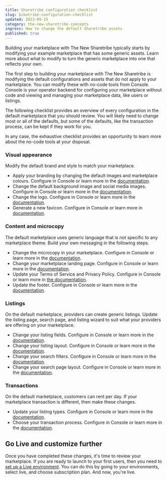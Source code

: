 ```yaml
---
title: Sharetribe configuration checklist
slug: biketribe-configuration-checklist
updated: 2023-09-15
category: the-new-sharetribe-concepts
ingress: How to change the default Sharetribe assets
published: true
---
```


Building your marketplace with The New Sharetribe typically starts by
modifying your example marketplace that has some generic assets. Learn
more about what to modify to turn the generic marketplace into one that
reflects your own.

The first step to building your marketplace with The New Sharetribe is
modifying the default configurations and assets that do not apply to
your marketplace. You can modify these with no-code tools from Console.
Console is your operator backend for configuring your marketplace
without code and viewing and managing your marketplace data, like users
or listings.

The following checklist provides an overview of every configuration in
the default marketplace that you should review. You will likely need to
change most or all of the defaults, but some of the defaults, like the
transaction process, can be kept if they work for you.

In any case, the exhaustive checklist provides an opportunity to learn
more about the no-code tools at your disposal.

### Visual appearance

Modify the default brand and style to match your marketplace.

- Apply your branding by changing the default images and marketplace
  colours. Configure in Console or learn more in the
  [documentation](https://www.sharetribe.com/docs/the-new-sharetribe/how-to-add-good-looking-logos-and-images/).
- Change the default background image and social media images. Configure
  in Console or learn more in the
  [documentation](https://www.sharetribe.com/docs/the-new-sharetribe/how-to-add-good-looking-logos-and-images/).
- Change the logo. Configure in Console or learn more in the
  [documentation](https://www.sharetribe.com/docs/the-new-sharetribe/how-to-add-good-looking-logos-and-images/).
- Generate a new favicon. Configure in Console or learn more in
  [documentation](https://www.sharetribe.com/docs/the-new-sharetribe/how-to-add-good-looking-logos-and-images/).

### Content and microcopy

The default marketplace uses generic language that is not specific to
any marketplace theme. Build your own messaging in the following steps.

- Change the microcopy in your marketplace. Configure in Console or
  learn more in the
  [documentation](https://www.sharetribe.com/docs/the-new-sharetribe/how-to-use-microcopy-editor).
- Change your marketplace landing page. Configure in Console or learn
  more in the
  [documentation](https://www.sharetribe.com/docs/the-new-sharetribe/how-to-edit-content-pages-in-console).
- Update your Terms of Service and Privacy Policy. Configure in Console
  or learn more in
  [the documentation](https://www.sharetribe.com/docs/the-new-sharetribe/free-templates).
- Update the footer. Configure in Console or learn more in the
  [documentation](https://www.sharetribe.com/docs/the-new-sharetribe/how-footer-works).

### Listings

On the default marketplace, providers can create generic listings.
Update the listing page, search page, and listing wizard to suit what
your providers are offering on your marketplace.

- Change your listing fields. Configure in Console or learn more in the
  [documentation](https://www.sharetribe.com/docs/the-new-sharetribe/listing-fields).
- Change your listing layout. Configure in Console or learn more in the
  [documentation](https://www.sharetribe.com/docs/the-new-sharetribe/listing-page-image-layouts).
- Change your search filters. Configure in Console or learn more in the
  [documentation](https://www.sharetribe.com/docs/the-new-sharetribe/how-search-works).
- Change your search page layout. Configure in Console or learn more in
  the
  [documentation](https://www.sharetribe.com/docs/the-new-sharetribe/search-page-layout-options).

### Transactions

On the default marketplace, customers can rent per day. If your
marketplace transaction is different, then make these changes.

- Update your listing types. Configure in Console or learn more in the
  [documentation](https://www.sharetribe.com/docs/the-new-sharetribe/what-are-listing-types).
- Choose your transaction process. Configure in Console or learn more in
  the
  [documentation](https://www.sharetribe.com/docs/the-new-sharetribe/understanding-transaction-settings).

## Go Live and customize further

Once you have completed these changes, it's time to review your
marketplace. If you are ready to launch to your first users, then you
need to
[set up a Live environment](https://www.sharetribe.com/docs/the-new-sharetribe/going-live/).
You can do this by going to your environments, select live, and choose
subscription plan. And now, you're live.
